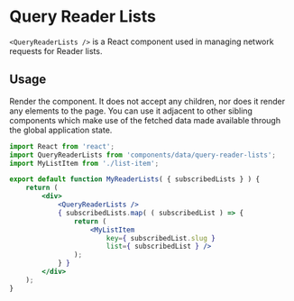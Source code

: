 Query Reader Lists
==================

`<QueryReaderLists />` is a React component used in managing network requests for Reader lists.

## Usage

Render the component. It does not accept any children, nor does it render any elements to the page. You can use it adjacent to other sibling components which make use of the fetched data made available through the global application state.

```jsx
import React from 'react';
import QueryReaderLists from 'components/data/query-reader-lists';
import MyListItem from './list-item';

export default function MyReaderLists( { subscribedLists } ) {
	return (
		<div>
			<QueryReaderLists />
			{ subscribedLists.map( ( subscribedList ) => {
				return (
					<MyListItem
						key={ subscribedList.slug }
						list={ subscribedList } />
				);
			} }
		</div>
	);
}
```